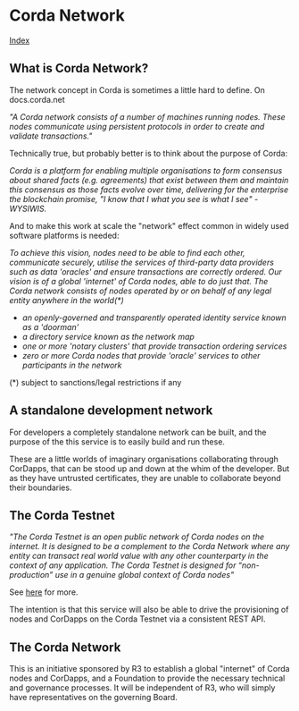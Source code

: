 # Corda Network
[Index](Index.md)

## What is Corda Network?

The network concept in Corda is sometimes a little hard to define. On docs.corda.net 

_"A Corda network consists of a number of machines running nodes. 
These nodes communicate using persistent protocols in order to create and validate transactions."_

Technically true, but probably better is to think about the purpose of Corda:

_Corda is a platform for enabling multiple organisations to form consensus about shared facts 
(e.g. agreements) that exist between them and maintain this consensus as those facts evolve over time, 
delivering for the enterprise the blockchain promise,
"I know that I what you see is what I see" - WYSIWIS._

And to make this work at scale the "network" effect common in widely used software platforms is needed:

_To achieve this vision, nodes need to be able to find each other, communicate securely, utilise the 
services of third-party data providers such as data 'oracles' and ensure transactions are 
correctly ordered. Our vision is of a global 'internet' of Corda nodes, able to do just that.
 The Corda network consists of nodes operated by or on behalf of any legal entity anywhere in the world(*)_ 
* _an openly-governed and transparently operated identity service known as a 'doorman'_
* _a directory service known as the network map_
* _one or more 'notary clusters' that provide transaction ordering services_
* _zero or more Corda nodes that provide 'oracle' services to other participants in the network_
  
(*) subject to sanctions/legal restrictions if any

## A standalone development network 

For developers a completely standalone network can be built, and the 
purpose of the this service is to easily build and run these.

These are a little worlds of imaginary organisations collaborating through CorDapps, 
that can be stood up and down at the whim of the developer. But as they have untrusted certificates, 
they are unable to collaborate beyond their boundaries. 

## The Corda Testnet 

_"The Corda Testnet is an open public network of Corda nodes on the internet. 
It is designed to be a complement to the Corda Network where any entity can transact real 
world value with any other counterparty in the context of any application. 
The Corda Testnet is designed for “non-production” use in a genuine global context of Corda nodes"_

See [here](https://docs.corda.net/head/corda-testnet-intro.html) for more.

The intention is that this service will also be able to drive the provisioning of nodes and CorDapps 
on the Corda Testnet via a consistent REST API.

## The Corda Network

This is an initiative sponsored by R3 to establish a global "internet" of Corda nodes and CorDapps, 
and a Foundation to provide the necessary technical and governance processes. 
It will be independent of R3, who will simply have representatives on the governing Board. 
